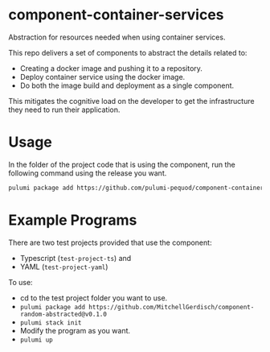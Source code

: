 # component-container-services
Abstraction for resources needed when using container services. 

This repo delivers a set of components to abstract the details related to:
- Creating a docker image and pushing it to a repository.
- Deploy container service using the docker image. 
- Do both the image build and deployment as a single component.

This mitigates the cognitive load on the developer to get the infrastructure they need to run their application.

# Usage

In the folder of the project code that is using the component, run the following command using the release you want.
```bash
pulumi package add https://github.com/pulumi-pequod/component-container-services@v0.1.0
```

# Example Programs
There are two test projects provided that use the component:
- Typescript (`test-project-ts`) and 
- YAML (`test-project-yaml`)

To use:
* cd to the test project folder you want to use.
* `pulumi package add https://github.com/MitchellGerdisch/component-random-abstracted@v0.1.0`
* `pulumi stack init`
* Modify the program as you want.
* `pulumi up`
